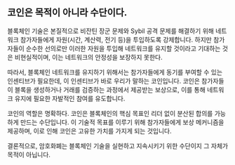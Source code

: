 ## 코인은 목적이 아니라 수단이다.

블록체인 기술은 본질적으로 비잔틴 장군 문제와 Sybil 공격 문제를 해결하기 위해 네트워크 참가자들에게 자원(시간, 계산력, 전기 등)을 투입하도록 강제합니다. 하지만 참가자들이 순수한 선의로만 이러한 자원을 투입해 네트워크를 유지할 것이라고 기대하는 것은 비현실적이며, 이는 네트워크의 안정성을 보장하지 못한다.

따라서, 블록체인 네트워크를 유지하기 위해서는 참가자들에게 동기를 부여할 수 있는 인센티브가 필요한데, 이 인센티브가 바로 우리가 말하는 코인입니다. 코인은 참가자들이 블록을 생성하거나 거래를 검증하는 과정에서 제공받는 보상으로, 이를 통해 네트워크 유지에 필요한 자발적인 참여를 유도합니다.

코인의 역할은 명확하다. 코인은 블록체인의 핵심 목표인 리더 없이 분산된 합의를 가능하게 만드는 수단입니다. 이 기술적 목표를 이루기 위해 참가자들에게 보상 메커니즘을 제공하며, 이로 인해 코인은 고유한 가치를 가지게 되는 것입니다.

결론적으로, 암호화폐는 블록체인 기술을 실현하고 지속시키기 위한 수단이지 그 자체가 목적이 아닙니다.